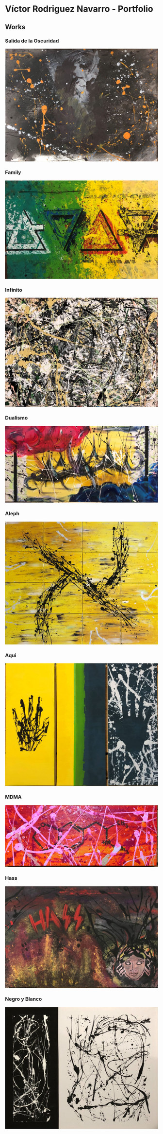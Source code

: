 # Víctor Rodriguez Navarro - Portfolio

## Works 

### Salida de la Oscuridad

[![Salida de la Oscuridad](./2021/img/01beta/Salida.jpg)](./2021/01-salida-de-la-oscuridad)

### Family

[![Family](./2021/img/02/Family.jpg)](./2021/02-family)

### Infinito

[![Infinito](./2021/img/03/Infinito.jpg)](./2021/3)

### Dualismo

[![Dualismo](./2021/img/04/Dualismo.jpg)](./2021/4)

### Aleph

[![Aleph](./2021/img/05/Aleph.jpg)](./2021/5)

### Aqui

[![Aqui](./2021/img/06/Aqui.jpg)](./2021/6)

### MDMA

[![MDMA](./2021/img/07/MDMA.jpg)](./2021/7)

### Hass

[![Hass](./2021/img/08/Hass.jpg)](./2021/8)

### Negro y Blanco

[![NYB](./2021/img/09/Black.jpg)](./2021/9)

